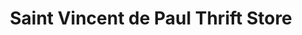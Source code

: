 ---
title: "Saint Vincent de Paul Thrift Store"
url: /saint-louis/saint-vincent-de-paul-thrift-store/
shop: charity
---